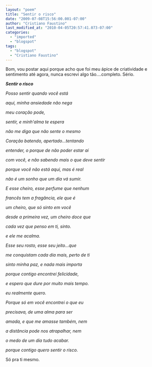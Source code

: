 ```yaml
---
layout: "poem"
title: "Sentir o risco"
date: "2009-07-08T15:56:00.001-07:00"
author: "Cristiano Faustino"
last_modified_at: "2010-04-05T20:57:41.073-07:00"
categories:
  - "imported"
  - "blogspot"
tags:
  - "blogspot"
  - "Cristiano Faustino"
---
```


Bom, vou postar aqui porque acho que foi meu ápice de criatividade e sentimento até agora, nunca escrevi algo tão....completo. Sério.

<span style="font-weight: bold; font-style: italic;">Sentir o risco

</span><span style="font-style: italic;">Posso sentir quando você está

</span><span style="font-style: italic;"> aqui, minha ansiedade não nega

</span><span style="font-style: italic;"> meu coração pode,

</span><span style="font-style: italic;"> sentir, e minh'alma te espera

</span><span style="font-style: italic;">não me diga que não sente o mesmo

</span><span style="font-style: italic;">Coração batendo, apertado...tentando

</span><span style="font-style: italic;"> entender, o porque de não poder estar aí

</span><span style="font-style: italic;"> com você, e não sabendo mais o que deve sentir

</span><span style="font-style: italic;"> porque você não está aqui, mas é real

</span><span style="font-style: italic;">não é um sonho que um dia vá sumir.

</span><span style="font-style: italic;">E esse cheiro, esse perfume que nenhum

</span><span style="font-style: italic;"> francês tem a fragância, ele que é

</span><span style="font-style: italic;"> um cheiro, que só sinto em você

</span><span style="font-style: italic;"> desde a primeira vez, um cheiro doce que

</span><span style="font-style: italic;"> cada vez que penso em ti, sinto.

</span><span style="font-style: italic;">e ele me acalma.

</span><span style="font-style: italic;">Esse seu rosto, esse seu jeito...que

</span><span style="font-style: italic;"> me conquistam cada dia mais, perto de ti

</span><span style="font-style: italic;"> sinto minha paz, e nada mais importa

</span><span style="font-style: italic;"> porque contigo encontrei felicidade,

</span><span style="font-style: italic;"> e espero que dure por muito mais tempo.

</span><span style="font-style: italic;">eu realmente quero.

</span><span style="font-style: italic;">Porque só em você encontrei o que eu

</span><span style="font-style: italic;"> precisava, de uma alma para ser

</span><span style="font-style: italic;"> amada, e que me amasse também, nem

</span><span style="font-style: italic;"> a distância pode nos atrapalhar, nem

</span><span style="font-style: italic;"> o medo de um dia tudo acabar.

</span><span style="font-style: italic;">porque contigo quero sentir o risco.

Só pra ti mesmo.

</span><span style="color: rgb(255, 0, 0); font-weight: bold; font-family: courier new;">
</span>